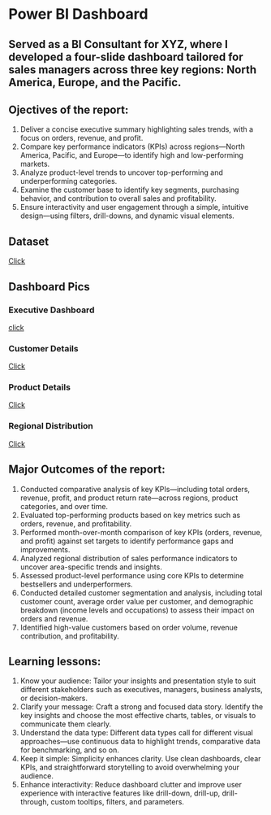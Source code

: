 # Power BI Dashboard  
## Served as a BI Consultant for XYZ, where I developed a four-slide dashboard tailored for sales managers across three key regions: North America, Europe, and the Pacific.
## Ojectives of the report:
1. Deliver a concise executive summary highlighting sales trends, with a focus on orders, revenue, and profit.
2. Compare key performance indicators (KPIs) across regions—North America, Pacific, and Europe—to identify high and low-performing markets.
3. Analyze product-level trends to uncover top-performing and underperforming categories.
4. Examine the customer base to identify key segments, purchasing behavior, and contribution to overall sales and profitability.
5. Ensure interactivity and user engagement through a simple, intuitive design—using filters, drill-downs, and dynamic visual elements.
## Dataset
<a href="https://github.com/utkarshdatawhiz993/Sql-Project-/blob/main/Raw_Dataset.zip">Click</a>
## Dashboard Pics
### Executive Dashboard
<a href="https://github.com/utkarshdatawhiz993/Sql-Project-/blob/main/Executive%20Dashboard.png">click</a>
### Customer Details
<a href="https://github.com/utkarshdatawhiz993/Sql-Project-/blob/main/Customer%20Details.png">Click</a>
### Product Details
<a href="https://github.com/utkarshdatawhiz993/Sql-Project-/blob/main/Product%20Details.png">Click</a>
### Regional Distribution
<a href="https://github.com/utkarshdatawhiz993/Sql-Project-/blob/main/Regional%20Distribution.png">Click</a>


## Major Outcomes of the report:
1. Conducted comparative analysis of key KPIs—including total orders, revenue, profit, and product return rate—across regions, product categories, and over time.
2. Evaluated top-performing products based on key metrics such as orders, revenue, and profitability.
3. Performed month-over-month comparison of key KPIs (orders, revenue, and profit) against set targets to identify performance gaps and improvements.
4. Analyzed regional distribution of sales performance indicators to uncover area-specific trends and insights.
5. Assessed product-level performance using core KPIs to determine bestsellers and underperformers.
6. Conducted detailed customer segmentation and analysis, including total customer count, average order value per customer, and demographic breakdown (income levels and occupations) to assess their impact on orders and revenue.
7. Identified high-value customers based on order volume, revenue contribution, and profitability.

## Learning lessons:
1. Know your audience: Tailor your insights and presentation style to suit different stakeholders such as executives, managers, business analysts, or decision-makers.
2. Clarify your message: Craft a strong and focused data story. Identify the key insights and choose the most effective charts, tables, or visuals to communicate them clearly.
3. Understand the data type: Different data types call for different visual approaches—use continuous data to highlight trends, comparative data for benchmarking, and so on.
4. Keep it simple: Simplicity enhances clarity. Use clean dashboards, clear KPIs, and straightforward storytelling to avoid overwhelming your audience.
5. Enhance interactivity: Reduce dashboard clutter and improve user experience with interactive features like drill-down, drill-up, drill-through, custom tooltips, filters, and parameters.

 
